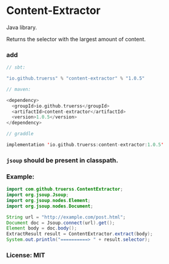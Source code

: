 # Content-Extractor

Java library.

Returns the selector with the largest amount of content.


### add  


```sbt 
// sbt: 

"io.github.truerss" % "content-extractor" % "1.0.5"

// maven: 

<dependency>
  <groupId>io.github.truerss</groupId>
  <artifactId>content-extractor</artifactId>
  <version>1.0.5</version>
</dependency>

// graddle

implementation 'io.github.truerss:content-extractor:1.0.5'

```


### `jsoup` should be present in classpath.

### Example:

```java
import com.github.truerss.ContentExtractor;
import org.jsoup.Jsoup;
import org.jsoup.nodes.Element;
import org.jsoup.nodes.Document;

String url = "http://example.com/post.html";
Document doc = Jsoup.connect(url).get();
Element body = doc.body();
ExtractResult result = ContentExtractor.extract(body);
System.out.println("==========> " + result.selector);

```

### License: MIT




